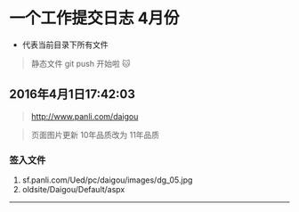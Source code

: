 # 一个工作提交日志 4月份

* 代表当前目录下所有文件

> 静态文件 git push 开始啦 :cat:

## 2016年4月1日17:42:03

> http://www.panli.com/daigou 

> 页面图片更新  10年品质改为 11年品质


### 签入文件

1. sf.panli.com/Ued/pc/daigou/images/dg_05.jpg
2. oldsite/Daigou/Default/aspx


---